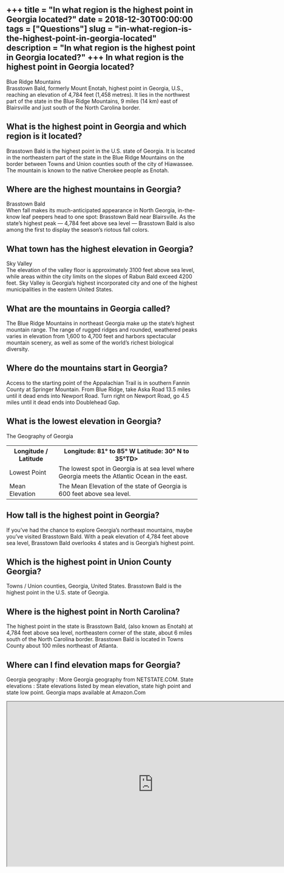 +++
title = "In what region is the highest point in Georgia located?"
date = 2018-12-30T00:00:00
tags = ["Questions"]
slug = "in-what-region-is-the-highest-point-in-georgia-located"
description = "In what region is the highest point in Georgia located?"
+++
In what region is the highest point in Georgia located?
-------------------------------------------------------

Blue Ridge Mountains  
Brasstown Bald, formerly Mount Enotah, highest point in Georgia, U.S., reaching an elevation of 4,784 feet (1,458 metres). It lies in the northwest part of the state in the Blue Ridge Mountains, 9 miles (14 km) east of Blairsville and just south of the North Carolina border.

What is the highest point in Georgia and which region is it located?
--------------------------------------------------------------------

Brasstown Bald is the highest point in the U.S. state of Georgia. It is located in the northeastern part of the state in the Blue Ridge Mountains on the border between Towns and Union counties south of the city of Hiawassee. The mountain is known to the native Cherokee people as Enotah.

Where are the highest mountains in Georgia?
-------------------------------------------

Brasstown Bald  
When fall makes its much-anticipated appearance in North Georgia, in-the-know leaf peepers head to one spot: Brasstown Bald near Blairsville. As the state’s highest peak — 4,784 feet above sea level — Brasstown Bald is also among the first to display the season’s riotous fall colors.

What town has the highest elevation in Georgia?
-----------------------------------------------

Sky Valley  
The elevation of the valley floor is approximately 3100 feet above sea level, while areas within the city limits on the slopes of Rabun Bald exceed 4200 feet. Sky Valley is Georgia’s highest incorporated city and one of the highest municipalities in the eastern United States.

What are the mountains in Georgia called?
-----------------------------------------

The Blue Ridge Mountains in northeast Georgia make up the state’s highest mountain range. The range of rugged ridges and rounded, weathered peaks varies in elevation from 1,600 to 4,700 feet and harbors spectacular mountain scenery, as well as some of the world’s richest biological diversity.

Where do the mountains start in Georgia?
----------------------------------------

Access to the starting point of the Appalachian Trail is in southern Fannin County at Springer Mountain. From Blue Ridge, take Aska Road 13.5 miles until it dead ends into Newport Road. Turn right on Newport Road, go 4.5 miles until it dead ends into Doublehead Gap.

What is the lowest elevation in Georgia?
----------------------------------------

The Geography of Georgia

<table><tr><th>Longitude / Latitude</th><th>Longitude: 81° to 85° W Latitude: 30° N to 35°TD&gt;</th></tr><tr><td>Lowest Point</td><td>The lowest spot in Georgia is at sea level where Georgia meets the Atlantic Ocean in the east.</td></tr><tr><td>Mean Elevation</td><td>The Mean Elevation of the state of Georgia is 600 feet above sea level.</td></tr></table>

How tall is the highest point in Georgia?
-----------------------------------------

If you’ve had the chance to explore Georgia’s northeast mountains, maybe you’ve visited Brasstown Bald. With a peak elevation of 4,784 feet above sea level, Brasstown Bald overlooks 4 states and is Georgia’s highest point.

Which is the highest point in Union County Georgia?
---------------------------------------------------

Towns / Union counties, Georgia, United States. Brasstown Bald is the highest point in the U.S. state of Georgia.

Where is the highest point in North Carolina?
---------------------------------------------

The highest point in the state is Brasstown Bald, (also known as Enotah) at 4,784 feet above sea level, northeastern corner of the state, about 6 miles south of the North Carolina border. Brasstown Bald is located in Towns County about 100 miles northeast of Atlanta.

Where can I find elevation maps for Georgia?
--------------------------------------------

Georgia geography : More Georgia geography from NETSTATE.COM. State elevations : State elevations listed by mean elevation, state high point and state low point. Georgia maps available at Amazon.Com

<iframe allow="accelerometer; autoplay; clipboard-write; encrypted-media; gyroscope; picture-in-picture" allowfullscreen="" class="__youtube_prefs__  epyt-is-override  no-lazyload" data-no-lazy="1" data-origheight="433" data-origwidth="770" data-skipgform_ajax_framebjll="" height="433" id="_ytid_13312" loading="lazy" src="https://www.youtube.com/embed/1Tz1Y5G2Qz4?enablejsapi=1&autoplay=0&cc_load_policy=0&cc_lang_pref=&iv_load_policy=1&loop=0&modestbranding=0&rel=1&fs=1&playsinline=0&autohide=2&theme=dark&color=red&controls=1&" title="YouTube player" width="770"></iframe>